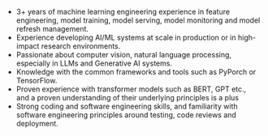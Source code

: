 - 3+ years of machine learning engineering experience in feature engineering, model training, model serving, model monitoring and model refresh management.
- Experience developing AI/ML systems at scale in production or in high-impact research environments.
- Passionate about computer vision, natural language processing, especially in LLMs and Generative AI systems.
- Knowledge with the common frameworks and tools such as PyPorch or TensorFlow.
- Proven experience with transformer models such as BERT, GPT etc., and a proven understanding of their underlying principles is a plus
- Strong coding and software engineering skills, and familiarity with software engineering principles around testing, code reviews and deployment.